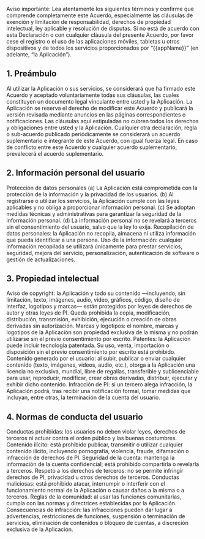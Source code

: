 Aviso importante: Lea atentamente los siguientes términos y confirme que comprende completamente este Acuerdo, especialmente las cláusulas de exención y limitación de responsabilidad, derechos de propiedad intelectual, ley aplicable y resolución de disputas.
Si no está de acuerdo con esta Declaración o con cualquier cláusula del presente Acuerdo, por favor cese el registro o el uso de las aplicaciones móviles, tabletas u otros dispositivos y de todos los servicios proporcionados por “{{appName}}” (en adelante, “la Aplicación”).

## 1. Preámbulo

Al utilizar la Aplicación o sus servicios, se considerará que ha firmado este Acuerdo y aceptado voluntariamente todas sus cláusulas, las cuales constituyen un documento legal vinculante entre usted y la Aplicación.
La Aplicación se reserva el derecho de modificar este Acuerdo y publicará la versión revisada mediante anuncios en las páginas correspondientes o notificaciones.
Las cláusulas aquí estipuladas no cubren todos los derechos y obligaciones entre usted y la Aplicación. Cualquier otra declaración, regla o sub-acuerdo publicado periódicamente se considerará un acuerdo suplementario e integrante de este Acuerdo, con igual fuerza legal.
En caso de conflicto entre este Acuerdo y cualquier acuerdo suplementario, prevalecerá el acuerdo suplementario.

## 2. Información personal del usuario

Protección de datos personales
(a) La Aplicación está comprometida con la protección de la información y la privacidad de los usuarios.
(b) Al registrarse o utilizar los servicios, la Aplicación cumple con las leyes aplicables y no obliga a proporcionar información personal.
(c) Se adoptan medidas técnicas y administrativas para garantizar la seguridad de la información personal.
(d) La información personal no se revelará a terceros sin el consentimiento del usuario, salvo que la ley lo exija.
Recopilación de datos personales: la Aplicación no recopila, almacena ni utiliza información que pueda identificar a una persona.
Uso de la información: cualquier información recopilada se utilizará únicamente para prestar servicios, seguridad, mejora del servicio, personalización, autenticación de software o gestión de actualizaciones.

## 3. Propiedad intelectual

Aviso de copyright: la Aplicación y todo su contenido —incluyendo, sin limitación, texto, imágenes, audio, video, gráficos, código, diseño de interfaz, logotipos y marcas— están protegidos por leyes de derechos de autor y otras leyes de PI. Queda prohibida la copia, modificación, distribución, transmisión, exhibición, ejecución o creación de obras derivadas sin autorización.
Marcas y logotipos: el nombre, marcas y logotipos de la Aplicación son propiedad exclusiva de la misma y no podrán utilizarse sin el previo consentimiento por escrito.
Patentes: la Aplicación puede incluir tecnología patentada. Su uso, venta, importación o disposición sin el previo consentimiento por escrito está prohibido.
Contenido generado por el usuario: al subir, publicar o enviar cualquier contenido (texto, imágenes, videos, audio, etc.), otorga a la Aplicación una licencia no exclusiva, mundial, libre de regalías, transferible y sublicenciable para usar, reproducir, modificar, crear obras derivadas, distribuir, ejecutar y exhibir dicho contenido.
Infracción de PI: si un tercero alega infracción, la Aplicación podrá, tras recibir una notificación formal, tomar medidas que incluyan, entre otras, la terminación de la cuenta del usuario.

## 4. Normas de conducta del usuario

Conductas prohibidas: los usuarios no deben violar leyes, derechos de terceros ni actuar contra el orden público y las buenas costumbres.
Contenido ilícito: está prohibido publicar, transmitir o utilizar cualquier contenido ilícito, incluyendo pornografía, violencia, fraude, difamación o infracción de derechos de PI.
Seguridad de la cuenta: mantenga la información de la cuenta confidencial; está prohibido compartirla o revelarla a terceros.
Respeto a los derechos de terceros: no se permite infringir derechos de PI, privacidad u otros derechos de terceros.
Conductas maliciosas: está prohibido atacar, interrumpir o interferir con el funcionamiento normal de la Aplicación o causar daños a la misma o a terceros.
Reglas de la comunidad: al usar las funciones comunitarias, cumpla con las normas y directrices establecidas por la Aplicación.
Consecuencias de infracción: las infracciones pueden dar lugar a advertencias, restricciones de funciones, suspensión o terminación de servicios, eliminación de contenidos o bloqueo de cuentas, a discreción exclusiva de la Aplicación.